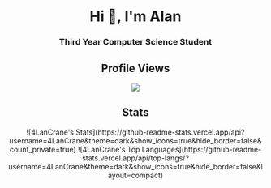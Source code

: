 <h1 align="center">Hi 👋, I'm Alan</h1>
<h3 align="center">Third Year Computer Science Student</h3>
<div align="center">
<h2>Profile Views</h2>
  <img src="https://profile-counter.glitch.me/4LanCrane/count.svg?"  />
  
  <h2>Stats</h2>
![4LanCrane's Stats](https://github-readme-stats.vercel.app/api?username=4LanCrane&theme=dark&show_icons=true&hide_border=false&count_private=true)
![4LanCrane's Top Languages](https://github-readme-stats.vercel.app/api/top-langs/?username=4LanCrane&theme=dark&show_icons=true&hide_border=false&layout=compact)
</div>


